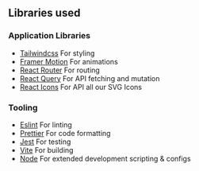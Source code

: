 ## Libraries used

### Application Libraries

- [Tailwindcss](https://tailwindcss.com/docs/installation)
  For styling
- [Framer Motion](https://www.framer.com/docs/)
  For animations
- [React Router](https://reactrouter.com/en/main/start/overview)
  For routing
- [React Query](https://react-query-v3.tanstack.com/overview)
  For API fetching and mutation
- [React Icons](https://react-icons.github.io/react-icons/)
  For API all our SVG Icons

### Tooling

- [Eslint]()
  For linting
- [Prettier]()
  For code formatting
- [Jest]()
  For testing
- [Vite]()
  For building
- [Node]()
  For extended development scripting & configs
